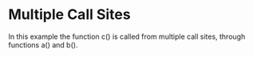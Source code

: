 # Multiple Call Sites

In this example the function c() is called from multiple call sites,
through functions a() and b().

